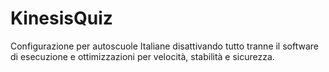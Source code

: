 # KinesisQuiz
Configurazione per autoscuole Italiane disattivando tutto tranne il software di esecuzione e ottimizzazioni per velocità, stabilità e sicurezza.
